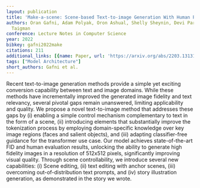 ```yaml
---
layout: publication
title: 'Make-a-scene: Scene-based Text-to-image Generation With Human Priors'
authors: Oran Gafni, Adam Polyak, Oron Ashual, Shelly Sheynin, Devi Parikh, Yaniv
  Taigman
conference: Lecture Notes in Computer Science
year: 2022
bibkey: gafni2022make
citations: 211
additional_links: [{name: Paper, url: 'https://arxiv.org/abs/2203.13131'}]
tags: ["Model Architecture"]
short_authors: Gafni et al.
---
```

Recent text-to-image generation methods provide a simple yet exciting
conversion capability between text and image domains. While these methods have
incrementally improved the generated image fidelity and text relevancy, several
pivotal gaps remain unanswered, limiting applicability and quality. We propose
a novel text-to-image method that addresses these gaps by (i) enabling a simple
control mechanism complementary to text in the form of a scene, (ii)
introducing elements that substantially improve the tokenization process by
employing domain-specific knowledge over key image regions (faces and salient
objects), and (iii) adapting classifier-free guidance for the transformer use
case. Our model achieves state-of-the-art FID and human evaluation results,
unlocking the ability to generate high fidelity images in a resolution of
512x512 pixels, significantly improving visual quality. Through scene
controllability, we introduce several new capabilities: (i) Scene editing, (ii)
text editing with anchor scenes, (iii) overcoming out-of-distribution text
prompts, and (iv) story illustration generation, as demonstrated in the story
we wrote.